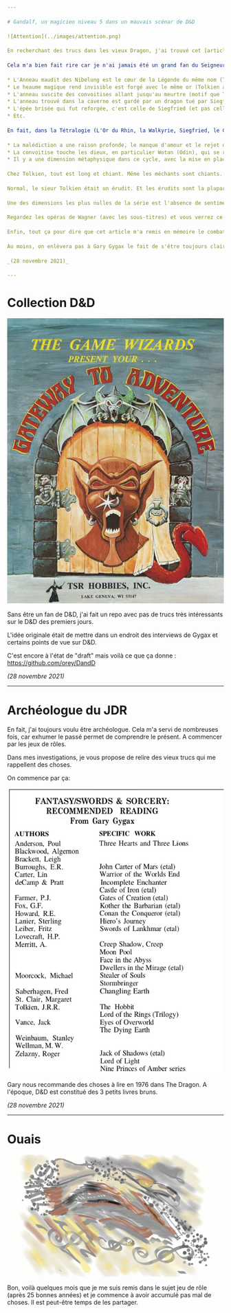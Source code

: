 ```yaml
---

# Gandalf, un magicien niveau 5 dans un mauvais scénar de D&D

![Attention](../images/attention.png)

En recherchant des trucs dans les vieux Dragon, j'ai trouvé cet [article provoquant de 1977](https://github.com/orey/DandD/blob/master/Articles/1977-Gandalf5thMagicUser.pdf) comme quoi Gandalf était un vulgaire magicien niveau 5.

Cela m'a bien fait rire car je n'ai jamais été un grand fan du Seigneur des Anneaux. A l'époque, les fans hystériques de Tolkien tentaient de me convaincre de l'immensité de ce livre, et des autres (encore plus pourris). Je les provoquais en leur disant que Tolkien avait tout pompé sur l'interprétation de Wagner des légendes germaniques, ce qui est malheureusement vrai. Dès qu'un truc est cool dans le SdA, c'est pas de Tolkien :

* L'Anneau maudit des Nibelung est le cœur de la Légende du même nom (Tolkien a pompé l'intrigue principale soit l'anneau maudit) ;
* Le heaume magique rend invisible est forgé avec le même or (Tolkien a pris le pouvoir et l'a attribué à l'anneau, quelle inventivité démoniaque !) ;
* L'anneau suscite des convoitises allant jusqu'au meurtre (motif que Tolkien a repris brut de fonderie) ;
* L'anneau trouvé dans la caverne est gardé par un dragon tué par Siegfried (chez Tolkien, c'est Bilbo qui gagne l'anneau aux devinettes en flouant Golum, ne me dites pas que ça ne craint pas) ;
* L'épée brisée qui fut reforgée, c'est celle de Siegfried (et pas celle d'Isildur, petit pompeur) ;
* Etc.

En fait, dans la Tétralogie (L'Or du Rhin, la Walkyrie, Siegfried, le Crépuscule des Dieux), tout est mieux que chez Tolkien :

* La malédiction a une raison profonde, le manque d'amour et le rejet du nain Alberich par les Filles du Rhin ;
* La convoitise touche les dieux, en particulier Wotan (Odin), qui se retrouve coincé dans des histoires de fesses et de promesses hâtives ;
* Il y a une dimension métaphysique dans ce cycle, avec la mise en place d'un enchaînement de causes et d'effets qui mène au crépuscule des dieux.

Chez Tolkien, tout est long et chiant. Même les méchants sont chiants. Et je trouve que c'est bien rendu par les films qui sont vraiment chiants. L'histoire est niaise. Pourquoi aller détruire l'anneau chez Sauron ? Raconter la guerre généralisée avec deux hobbits se baladant dans les Terres du Milieu, ouais, c'est un scénario un peu faiblard. Aucune dimension philosophique. Aucune dimension heroic-fantasy...

Normal, le sieur Tolkien était un érudit. Et les érudits sont la plupart du temps des pompeurs car ils sont trop peu inventifs pour écrire quelque chose d'original (je parlerai un de ces quatre de Ecco). Alors, on peut planquer le tout sous des tonnes de mots, sous un langage elfique foireux et sous des tonnes de PNJ, mais il n'en demeure pas moins que ça reste nul.

Une des dimensions les plus nulles de la série est l'absence de sentiments. Les personnages sont vraiment nases et creux. Ils ne véhiculent rien, aucun amour, aucun idéal, à part buter Sauron. Leur confrérie en carton pâte ne fait rien ressentir. Le SdA est un bouquin froid comme une table de dissection, celle de l'érudit.

Regardez les opéras de Wagner (avec les sous-titres) et vous verrez ce que c'est qu'une légende heroic-fantasy avec des sentiments !

Enfin, tout ça pour dire que cet article m'a remis en mémoire le combat pathétique de Gandalf et de Saroumane dans le film. C'est nul. Et effectivement, c'est nul comme un combat de magiciens de niveau 5 dans un mauvais scénar de D&D !

Au moins, on enlèvera pas à Gary Gygax le fait de s'être toujours clairement détaché d'une filiation trop directe d'avec Tolkien, qu'il relègue au stade d'inspiration. J'ai trouvé des trucs là-dessus que je sortirai un de ces quatre.

_(28 novembre 2021)_

---
```


# Collection D&D

![TSR hobbies 1979](../images/1979-TSR-Hobbies.png)

Sans être un fan de D&D, j'ai fait un repo avec pas de trucs très intéressants sur le D&D des premiers jours.

L'idée originale était de mettre dans un endroit des interviews de Gygax et certains points de vue sur D&D.

C'est encore à l'état de "draft" mais voilà ce que ça donne : https://github.com/orey/DandD

_(28 novembre 2021)_

---

# Archéologue du JDR

En fait, j'ai toujours voulu être archéologue. Cela m'a servi de nombreuses fois, car exhumer le passé permet de comprendre le présent. A commencer par les jeux de rôles.

Dans mes investigations, je vous propose de relire des vieux trucs qui me rappellent des choses.

On commence par ça:

![Recos](../images/1976-RecommendedReading-TheDragon004.png)

Gary nous recommande des choses à lire en 1976 dans The Dragon. A l'époque, D&D est constitué des 3 petits livres bruns.

_(28 novembre 2021)_

---

# Ouais

![sketch](../images/sketch-1467320856321.png)

Bon, voilà quelques mois que je me suis remis dans le sujet jeu de rôle (après 25 bonnes années) et je commence à avoir accumulé pas mal de choses. Il est peut-être temps de les partager.


